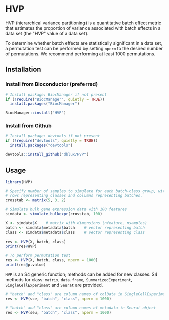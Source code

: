 # HVP 

HVP (hierarchical variance partitioning) is a quantitative batch effect metric
that estimates the proportion of variance associated with batch effects in a
data set (the "HVP" value of a data set).

To determine whether batch effects are statistically significant in a data
set, a permutation test can be performed by setting `nperm` to the desired
number of permutations. We recommend performing at least 1000 permutations.

## Installation

### Install from Bioconductor (preferred)

``` r
# Install package: BiocManager if not present
if (!require("BiocManager", quietly = TRUE))
  install.packages("BiocManager")

BiocManager::install("HVP")
```

### Install from Github

``` r
# Install package: devtools if not present
if (!require("devtools", quietly = TRUE))
  install.packages("devtools")

devtools::install_github("dblux/HVP")
```

## Usage

``` r
library(HVP)

# Specify number of samples to simulate for each batch-class group, with
# rows representing classes and columns representing batches.
crosstab <- matrix(5, 3, 2)

# Simulate bulk gene expression data with 100 features
simdata <- simulate_bulkexpr(crosstab, 100)

X <- simdata$X    # matrix with dimensions (nfeature, nsamples)
batch <- simdata$metadata$batch    # vector representing batch
class <- simdata$metadata$class    # vector representing class

res <- HVP(X, batch, class)
print(res@HVP)

# To perform permutation test
res <- HVP(X, batch, class, nperm = 1000)
print(res@p.value)
```

`HVP` is an S4 generic function; methods can be added for new
classes. S4 methods for class: `matrix`, `data.frame`, `SummarizedExperiment`,
`SingleCellExperiment` and `Seurat` are provided.

``` r
# "batch" and "class" are column names of colData in SingleCellExperiment object
res <- HVP(sce, "batch", "class", nperm = 1000)

# "batch" and "class" are column names of metadata in Seurat object
res <- HVP(seu, "batch", "class", nperm = 1000)
```

